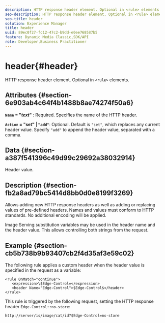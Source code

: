 ```yaml
---
description: HTTP response header element. Optional in <rule> elements.
seo-description: HTTP response header element. Optional in <rule> elements.
seo-title: header
solution: Experience Manager
title: header
uuid: 89ec0f27-fc12-47c2-b9dd-e0ee768587b5
feature: Dynamic Media Classic,SDK/API
role: Developer,Business Practitioner
---
```


# header{#header}

HTTP response header element. Optional in `<rule>` elements.

## Attributes {#section-6e903ab4c64f4b1488b8ae74274f50a6}

**`Name` = "*text*"** : Required. Specifies the name of the HTTP header.

**`Action` = "set" | `"add"`**: Optional. Default is `"set"`, which replaces any current header value. Specify `"add"` to append the header value, separated with a comma.

## Data {#section-a387f541396c49d99c29692a38032914}

Header value.

## Description {#section-fb2a8ad79bc5414d8bb0d0e8199f3269}

Allows adding new HTTP response headers as well as adding or replacing values of pre-defined headers. Names and values must conform to HTTP standards. No additional encoding will be applied.

Image Serving substitution variables may be used in the header name and the header value. This allows controlling both strings from the request.

## Example {#section-cb5b738b9b93407cb2f4d35af3e59c02}

The following rule applies a custom header when the header value is specified in the request as a variable:

```
<rule OnMatch="continue">
   <expression>\$Edge-Control=</expression>
   <header Name="Edge-Control">$Edge-Control$</header>
</rule>

```

This rule is triggered by the following request, setting the HTTP response header `Edge-Control::no-store`:

`http://server/is/image/cat/id?$Edge-Control=no-store` 
